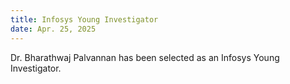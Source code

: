 ```yaml
---
title: Infosys Young Investigator
date: Apr. 25, 2025
---
```


Dr. Bharathwaj Palvannan has been selected as an Infosys Young Investigator.